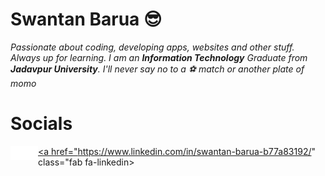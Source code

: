 # Swantan Barua 😎

_Passionate about coding, developing apps, websites and other stuff. Always up for learning.
I am an **Information Technology** Graduate from **Jadavpur University**. I'll never say no to a ⚽ match or another plate of momo_

# Socials

<a href="https://www.linkedin.com/in/swantan-barua-b77a83192/" target="_blank"><img align="left" alt="Swantan Barua | LinkedIn" width="22px" src="https://github.com/Aakarsh-B/trying-repos/blob/master/linkedin.svg">

<a href="https://www.instagram.com/swantman7/" target="_blank"><img align="left" alt="Swantan Barua | Instagram" width="22px" src="https://github.com/Aakarsh-B/trying-repos/blob/master/insta.svg">

  <a href="https://www.linkedin.com/in/swantan-barua-b77a83192/" class="fab fa-linkedin></a>
